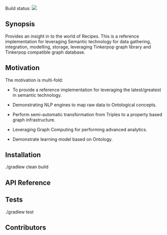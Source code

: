 Build status: <a href="https://circleci.com/gh/prad-a-RuntimeException/semantic-store"><img src="https://circleci.com/gh/prad-a-RuntimeException/semantic-store.svg?style=svg"></a>

## Synopsis

Provides an insight in to the world of Recipes. This is a reference implementation for 
leveraging Semantic technology for data gathering, integration, modelling, storage, leveraging Tinkerpop graph library and Tinkerpop compatible graph database. 


## Motivation

The motivation is multi-fold:

- To provide a reference implementation for leveraging the latest/greatest in semantic
technology.

- Demonstrating NLP engines to map raw data to Ontological concepts.

- Perform semi-automatic transformation from Triples  to a property based graph infrastructure.

- Leveraging Graph Computing for performing advanced analytics.

- Demonstrate learning model based on Ontology. 

## Installation

./gradlew clean build

## API Reference


## Tests

./gradlew test

## Contributors



